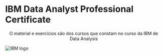# IBM Data Analyst Professional Certificate

<p align="center"> O material e exercícios são dos cursos que constam no curso da IBM de Data Analysis</p>

![IBM logo]("ibm-logo.png")
